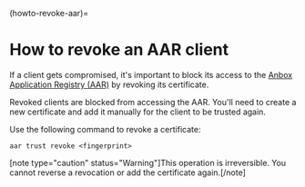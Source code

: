 (howto-revoke-aar)=

# How to revoke an AAR client

If a client gets compromised, it's important to block its access to the [Anbox Application Registry (AAR)](https://discourse.ubuntu.com/t/application-registry/17761) by revoking its certificate.

Revoked clients are blocked from accessing the AAR. You'll need to create a new certificate and add it manually for the client to be trusted again.

Use the following command to revoke a certificate:

    aar trust revoke <fingerprint>

[note type="caution" status="Warning"]This operation is irreversible. You cannot reverse a revocation or add the certificate again.[/note]
